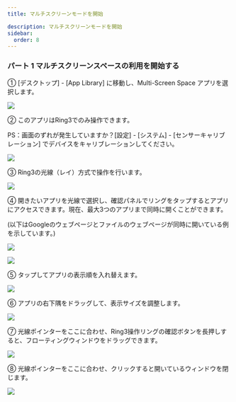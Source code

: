 ```yaml
---
title: マルチスクリーンモードを開始

description: マルチスクリーンモードを開始
sidebar:
  order: 8
---
```


### パート 1 マルチスクリーンスペースの利用を開始する

① \[デスクトップ] - \[App Library] に移動し、Multi-Screen Space アプリを選択します。

![](public/images/air3/jp/multi-screen-1.jpg)

② このアプリはRing3でのみ操作できます。

PS：画面のずれが発生していますか？\[設定] - \[システム] - \[センサーキャリブレーション] でデバイスをキャリブレーションしてください。

![](public/images/air3/multi-screen-2.png)


③ Ring3の光線（レイ）方式で操作を行います。

![](public/images/air3/multi-screen-3.jpg)

④ 開きたいアプリを光線で選択し、確認パネルでリングをタップするとアプリにアクセスできます。現在、最大3つのアプリまで同時に開くことができます。

(以下はGoogleのウェブページとファイルのウェブページが同時に開いている例を示しています。)

![](public/images/air3/multi-screen-4.jpg)

![](public/images/air3/multi-screen-5.jpg)

⑤ タップしてアプリの表示順を入れ替えます。

![](public/images/air3/multi-screen-6.jpg)

⑥ アプリの右下隅をドラッグして、表示サイズを調整します。

![](public/images/air3/multi-screen-7.png)

⑦ 光線ポインターをここに合わせ、Ring3操作リングの確認ボタンを長押しすると、フローティングウィンドウをドラッグできます。

![](public/images/air3/multi-screen-8.png)

⑧ 光線ポインターをここに合わせ、クリックすると開いているウィンドウを閉じます。

![](public/images/air3/multi-screen-9.png)